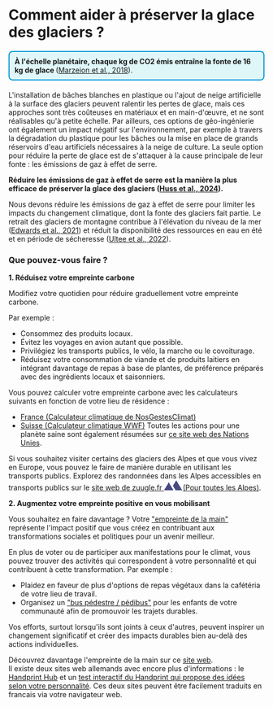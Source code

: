 # Comment aider à préserver la glace des glaciers ?

<div style="border: 2px solid #0096D6; padding: 10px; background-color: #E0F7FA; border-radius: 8px; margin: 20px 0;">
  <strong> À l'échelle planétaire, chaque kg de CO2 émis entraîne la fonte de 16 kg de glace
  </strong>
  (<a href="https://doi.org/10.1038/s41558-018-0093-1" target="_blank">Marzeion et al., 2018</a>).
</div>

L'installation de bâches blanches en plastique ou l'ajout de neige artificielle à la surface des glaciers peuvent ralentir les pertes de glace, mais ces approches sont très coûteuses en matériaux et en main-d'œuvre, et ne sont réalisables qu'à petite échelle. Par ailleurs, ces options de géo-ingénierie ont également un impact négatif sur l'environnement, par exemple à travers la dégradation du plastique pour les bâches ou la mise en place de grands réservoirs d'eau artificiels nécessaires à la neige de culture. La seule option pour réduire la perte de glace est de s'attaquer à la cause principale de leur fonte : les émissions de gaz à effet de serre. 

**Réduire les émissions de gaz à effet de serre est la manière la plus efficace de préserver la glace des glaciers ([Huss et al., 2024](https://doi.org/10.1038/s44221-024-00269-8)).**

Nous devons réduire les émissions de gaz à effet de serre pour limiter les impacts du changement climatique, dont la fonte des glaciers fait partie. Le retrait des glaciers de montagne contribue à l'élévation du niveau de la mer ([Edwards et al., 2021](https://doi.org/10.1038/s41586-021-03302-y)) et réduit la disponibilité des ressources en eau en été et en période de sécheresse ([Ultee et al., 2022](https://doi.org/10.5194/esd-13-935-2022)).

### Que pouvez-vous faire ?

**1. Réduisez votre empreinte carbone**  

Modifiez votre quotidien pour réduire graduellement votre empreinte carbone.

Par exemple :

- Consommez des produits locaux.
- Évitez les voyages en avion autant que possible.
- Privilégiez les transports publics, le vélo, la marche ou le covoiturage.
- Réduisez votre consommation de viande et de produits laitiers en intégrant davantage de repas à base de plantes, de préférence préparés avec des ingrédients locaux et saisonniers.


Vous pouvez calculer votre empreinte carbone avec les calculateurs suivants en fonction de votre lieu de résidence :
- <a href="https://nosgestesclimat.fr/" target="_blank">France (Calculateur climatique de NosGestesClimat)</a>
- <a href="https://www.wwf.ch/fr/vie-durable/calculateur-d-empreinte-ecologique" target="_blank">Suisse (Calculateur climatique WWF)</a>
Toutes les actions pour une planète saine sont également résumées sur [ce site web des Nations Unies](https://www.un.org/fr/actnow/ten-actions).

Si vous souhaitez visiter certains des glaciers des Alpes et que vous vivez en Europe, vous pouvez le faire de manière durable en utilisant les transports publics. Explorez des randonnées dans les Alpes accessibles en transports publics sur le [site web de zuugle.fr <img src="/assets/images/logos/logo_zuugle_small.png" alt="Logo Zuugle.fr" style="height: 20px; width: auto;"/>(Pour toutes les Alpes)](https://www.zuugle.fr). 

**2. Augmentez votre empreinte positive en vous mobilisant**  

Vous souhaitez en faire davantage ? Votre ["empreinte de la main"](https://www.klimaneutral.unibe.ch/contribution/projets_empreinte_de_la_main/index_fra.html) représente l'impact positif que vous créez en contribuant aux transformations sociales et politiques pour un avenir meilleur.

En plus de voter ou de participer aux manifestations pour le climat, vous pouvez trouver des activités qui correspondent à votre personnalité et qui contribuent à cette transformation. Par exemple :

- Plaidez en faveur de plus d'options de repas végétaux dans la cafétéria de votre lieu de travail.
- Organisez un ["bus pédestre / pédibus"](https://positivr.fr/le-pedibus-deja-populaire-a-letranger-simpose-progressivement-en-france/) pour les enfants de votre communauté afin de promouvoir les trajets durables.

Vos efforts, surtout lorsqu'ils sont joints à ceux d'autres, peuvent inspirer un changement significatif et créer des impacts durables bien au-delà des actions individuelles.  

Découvrez davantage l'empreinte de la main sur ce [site web](https://fr.wirsindzukunft.ch/articles/103119741-dein-okologischer-handabdruck-ist-wichtiger-als-dein-fussabdruck).  
Il existe deux sites web allemands avec encore plus d'informations : le [Handprint Hub](https://www.handprint-hub.de/was-ist-der-handabdruck) et un [test interactif du Handprint qui propose des idées selon votre personnalité](https://www.handabdruck.eu/handabdruck-test). Ces deux sites peuvent être facilement traduits en francais via votre navigateur web.


